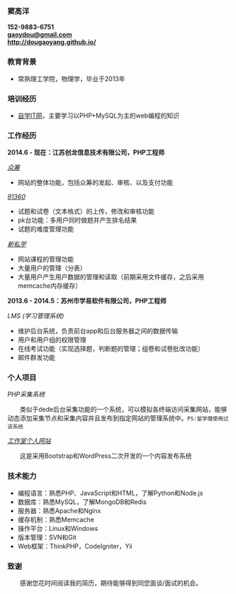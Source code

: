 ### 窦高洋
__152-9883-6751__  
__[gaoydou@gmail.com](mailto:gaoydou@gmail.com)__  
__<http://dougaoyang.github.io/>__


### 教育背景
- 常熟理工学院，物理学，毕业于2013年


### 培训经历
- [自学IT网](http://www.zixue.it)，主要学习以PHP+MySQL为主的web编程的知识


### 工作经历
__2014.6 - 现在：江苏创龙信息技术有限公司，PHP工程师__

*[众筹](http://zc.91360.org/)*

- 网站的整体功能，包括众筹的发起、审核、以及支付功能

*[91360](http://demo.xinsixue.com/)*

- 试题和试卷（文本格式）的上传，修改和审核功能
- pk台功能：多用户同时做题并产生排名结果
- 试题的难度管理功能

*[新私学](http://www.xinsixue.com/)*

- 网站课程的管理功能
- 大量用户的管理（分表）
- 大量用户产生用户数据的管理和读取（前期采用文件缓存，之后采用memcache内存缓存）

__2013.6 - 2014.5：苏州市学易软件有限公司，PHP工程师__

*LMS (学习管理系统)*

- 维护后台系统，负责前台app和后台服务器之间的数据传输
- 用户和用户组的权限管理
- 在线考试功能（实现选择题，判断题的管理；组卷和试卷批改功能）
- 邮件群发功能


### 个人项目
*PHP采集系统*

　　类似于dede后台采集功能的一个系统，可以模拟各终端访问采集网站，能够动态添加采集节点和采集内容并且发布到指定网站的管理系统中。`PS:留学僧使用过该系统`


*[工作室个人网站](http://www.spaceforyou.cn/)*

　　这是采用Bootstrap和WordPress二次开发的一个内容发布系统


### 技术能力
- 编程语言：熟悉PHP、JavaScript和HTML，了解Python和Node.js
- 数据库：熟悉MySQL，了解MongoDB和Redis
- 服务器：熟悉Apache和Nginx
- 缓存机制：熟悉Memcache
- 操作平台：Linux和Windows
- 版本管理：SVN和Git
- Web框架：ThinkPHP，CodeIgniter，Yii


### 致谢
　　感谢您花时间阅读我的简历，期待能够得到同您面谈/面试的机会。
